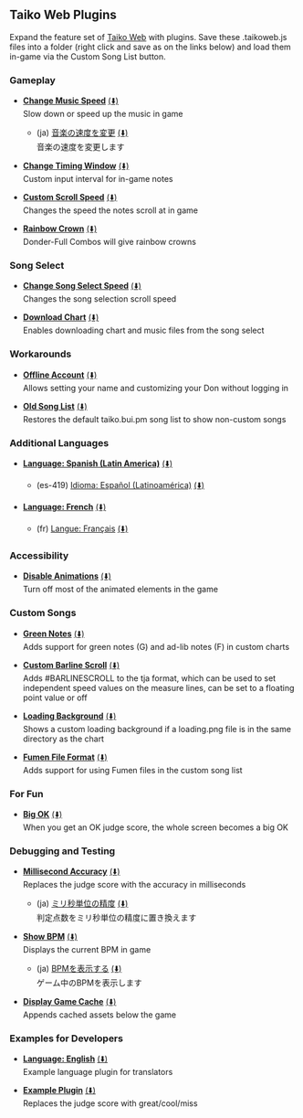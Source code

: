 ## Taiko Web Plugins
Expand the feature set of [Taiko Web](https://github.com/bui/taiko-web) with plugins. Save these .taikoweb.js files into a folder (right click and save as on the links below) and load them in-game via the Custom Song List button.

### Gameplay
- [**Change Music Speed**](https://github.com/KatieFrogs/taiko-web-plugins/raw/main/gameplay/change-music-speed.taikoweb.js) [(⬇️)](https://minhaskamal.github.io/DownGit/#/home?url=https://github.com/KatieFrogs/taiko-web-plugins/raw/main/gameplay/change-music-speed.taikoweb.js)  
  Slow down or speed up the music in game
  - (ja) [音楽の速度を変更](https://github.com/KatieFrogs/taiko-web-plugins/raw/main/gameplay/change-music-speed.taikoweb.js) [(⬇️)](https://minhaskamal.github.io/DownGit/#/home?url=https://github.com/KatieFrogs/taiko-web-plugins/raw/main/gameplay/change-music-speed.taikoweb.js)  
    音楽の速度を変更します

- [**Change Timing Window**](https://github.com/KatieFrogs/taiko-web-plugins/raw/main/gameplay/change-timing-window.taikoweb.js) [(⬇️)](https://minhaskamal.github.io/DownGit/#/home?url=https://github.com/KatieFrogs/taiko-web-plugins/raw/main/gameplay/change-timing-window.taikoweb.js)  
  Custom input interval for in-game notes

- [**Custom Scroll Speed**](https://github.com/KatieFrogs/taiko-web-plugins/raw/main/gameplay/custom-scroll-speed.taikoweb.js) [(⬇️)](https://minhaskamal.github.io/DownGit/#/home?url=https://github.com/KatieFrogs/taiko-web-plugins/raw/main/gameplay/custom-scroll-speed.taikoweb.js)  
  Changes the speed the notes scroll at in game

- [**Rainbow Crown**](https://github.com/KatieFrogs/taiko-web-plugins/raw/main/gameplay/rainbow-crown.taikoweb.js) [(⬇️)](https://minhaskamal.github.io/DownGit/#/home?url=https://github.com/KatieFrogs/taiko-web-plugins/raw/main/gameplay/rainbow-crown.taikoweb.js)  
  Donder-Full Combos will give rainbow crowns

### Song Select
- [**Change Song Select Speed**](https://github.com/KatieFrogs/taiko-web-plugins/raw/main/song-select/change-song-select-speed.taikoweb.js) [(⬇️)](https://minhaskamal.github.io/DownGit/#/home?url=https://github.com/KatieFrogs/taiko-web-plugins/raw/main/song-select/change-song-select-speed.taikoweb.js)  
  Changes the song selection scroll speed

- [**Download Chart**](https://github.com/KatieFrogs/taiko-web-plugins/raw/main/song-select/download-chart.taikoweb.js) [(⬇️)](https://minhaskamal.github.io/DownGit/#/home?url=https://github.com/KatieFrogs/taiko-web-plugins/raw/main/song-select/download-chart.taikoweb.js)  
  Enables downloading chart and music files from the song select

### Workarounds
- [**Offline Account**](https://github.com/KatieFrogs/taiko-web-plugins/raw/main/workarounds/offline-account.taikoweb.js) [(⬇️)](https://minhaskamal.github.io/DownGit/#/home?url=https://github.com/KatieFrogs/taiko-web-plugins/raw/main/workarounds/offline-account.taikoweb.js)  
  Allows setting your name and customizing your Don without logging in

- [**Old Song List**](https://github.com/KatieFrogs/taiko-web-plugins/raw/main/workarounds/old-song-list.taikoweb.js) [(⬇️)](https://minhaskamal.github.io/DownGit/#/home?url=https://github.com/KatieFrogs/taiko-web-plugins/raw/main/workarounds/old-song-list.taikoweb.js)  
  Restores the default taiko.bui.pm song list to show non-custom songs

### Additional Languages
- [**Language: Spanish (Latin America)**](https://github.com/KatieFrogs/taiko-web-plugins/raw/main/languages/language-es-419.taikoweb.js) [(⬇️)](https://minhaskamal.github.io/DownGit/#/home?url=https://github.com/KatieFrogs/taiko-web-plugins/raw/main/languages/language-es-419.taikoweb.js)
  - (es-419) [Idioma: Español (Latinoamérica)](https://github.com/KatieFrogs/taiko-web-plugins/raw/main/languages/language-es-419.taikoweb.js) [(⬇️)](https://minhaskamal.github.io/DownGit/#/home?url=https://github.com/KatieFrogs/taiko-web-plugins/raw/main/languages/language-es-419.taikoweb.js)
  
- [**Language: French**](https://github.com/KatieFrogs/taiko-web-plugins/raw/main/languages/language-fr.taikoweb.js) [(⬇️)](https://minhaskamal.github.io/DownGit/#/home?url=https://github.com/KatieFrogs/taiko-web-plugins/raw/main/languages/language-fr.taikoweb.js)
  - (fr) [Langue: Français](https://github.com/KatieFrogs/taiko-web-plugins/raw/main/languages/language-fr.taikoweb.js) [(⬇️)](https://minhaskamal.github.io/DownGit/#/home?url=https://github.com/KatieFrogs/taiko-web-plugins/raw/main/languages/language-fr.taikoweb.js)

### Accessibility
- [**Disable Animations**](https://github.com/KatieFrogs/taiko-web-plugins/raw/main/accessibility/disable-animations.taikoweb.js) [(⬇️)](https://minhaskamal.github.io/DownGit/#/home?url=https://github.com/KatieFrogs/taiko-web-plugins/raw/main/accessibility/disable-animations.taikoweb.js)  
  Turn off most of the animated elements in the game

### Custom Songs
- [**Green Notes**](https://github.com/KatieFrogs/taiko-web-plugins/raw/main/custom-songs/green-notes.taikoweb.js) [(⬇️)](https://minhaskamal.github.io/DownGit/#/home?url=https://github.com/KatieFrogs/taiko-web-plugins/raw/main/custom-songs/green-notes.taikoweb.js)  
  Adds support for green notes (G) and ad-lib notes (F) in custom charts

- [**Custom Barline Scroll**](https://github.com/KatieFrogs/taiko-web-plugins/raw/main/custom-songs/custom-barline-scroll.taikoweb.js) [(⬇️)](https://minhaskamal.github.io/DownGit/#/home?url=https://github.com/KatieFrogs/taiko-web-plugins/raw/main/custom-songs/custom-barline-scroll.taikoweb.js)  
  Adds #BARLINESCROLL to the tja format, which can be used to set independent speed values on the measure lines, can be set to a floating point value or off

- [**Loading Background**](https://github.com/KatieFrogs/taiko-web-plugins/raw/main/custom-songs/loading-background.taikoweb.js) [(⬇️)](https://minhaskamal.github.io/DownGit/#/home?url=https://github.com/KatieFrogs/taiko-web-plugins/raw/main/custom-songs/loading-background.taikoweb.js)  
  Shows a custom loading background if a loading.png file is in the same directory as the chart

- [**Fumen File Format**](https://github.com/KatieFrogs/taiko-web-plugins/raw/main/custom-songs/fumen-file-format.taikoweb.js) [(⬇️)](https://minhaskamal.github.io/DownGit/#/home?url=https://github.com/KatieFrogs/taiko-web-plugins/raw/main/custom-songs/fumen-file-format.taikoweb.js)  
  Adds support for using Fumen files in the custom song list

### For Fun
- [**Big OK**](https://github.com/KatieFrogs/taiko-web-plugins/raw/main/for-fun/big-ok.taikoweb.js) [(⬇️)](https://minhaskamal.github.io/DownGit/#/home?url=https://github.com/KatieFrogs/taiko-web-plugins/raw/main/for-fun/big-ok.taikoweb.js)  
  When you get an OK judge score, the whole screen becomes a big OK

### Debugging and Testing
- [**Millisecond Accuracy**](https://github.com/KatieFrogs/taiko-web-plugins/raw/main/debugging-testing/millisecond-accuracy.taikoweb.js) [(⬇️)](https://minhaskamal.github.io/DownGit/#/home?url=https://github.com/KatieFrogs/taiko-web-plugins/raw/main/debugging-testing/millisecond-accuracy.taikoweb.js)  
  Replaces the judge score with the accuracy in milliseconds
  - (ja) [ミリ秒単位の精度](https://github.com/KatieFrogs/taiko-web-plugins/raw/main/debugging-testing/millisecond-accuracy.taikoweb.js) [(⬇️)](https://minhaskamal.github.io/DownGit/#/home?url=https://github.com/KatieFrogs/taiko-web-plugins/raw/main/debugging-testing/millisecond-accuracy.taikoweb.js)  
    判定点数をミリ秒単位の精度に置き換えます

- [**Show BPM**](https://github.com/KatieFrogs/taiko-web-plugins/raw/main/debugging-testing/show-bpm.taikoweb.js) [(⬇️)](https://minhaskamal.github.io/DownGit/#/home?url=https://github.com/KatieFrogs/taiko-web-plugins/raw/main/debugging-testing/show-bpm.taikoweb.js)  
  Displays the current BPM in game
  - (ja) [BPMを表示する](https://github.com/KatieFrogs/taiko-web-plugins/raw/main/debugging-testing/show-bpm.taikoweb.js) [(⬇️)](https://minhaskamal.github.io/DownGit/#/home?url=https://github.com/KatieFrogs/taiko-web-plugins/raw/main/debugging-testing/show-bpm.taikoweb.js)  
    ゲーム中のBPMを表示します

- [**Display Game Cache**](https://github.com/KatieFrogs/taiko-web-plugins/raw/main/debugging-testing/display-game-cache.taikoweb.js) [(⬇️)](https://minhaskamal.github.io/DownGit/#/home?url=https://github.com/KatieFrogs/taiko-web-plugins/raw/main/debugging-testing/display-game-cache.taikoweb.js)  
  Appends cached assets below the game

### Examples for Developers
- [**Language: English**](https://github.com/KatieFrogs/taiko-web-plugins/raw/main/examples/language-en.taikoweb.js) [(⬇️)](https://minhaskamal.github.io/DownGit/#/home?url=https://github.com/KatieFrogs/taiko-web-plugins/raw/main/examples/language-en.taikoweb.js)  
  Example language plugin for translators

- [**Example Plugin**](https://github.com/KatieFrogs/taiko-web-plugins/raw/main/examples/example-plugin.taikoweb.js) [(⬇️)](https://minhaskamal.github.io/DownGit/#/home?url=https://github.com/KatieFrogs/taiko-web-plugins/raw/main/examples/example-plugin.taikoweb.js)  
  Replaces the judge score with great/cool/miss
